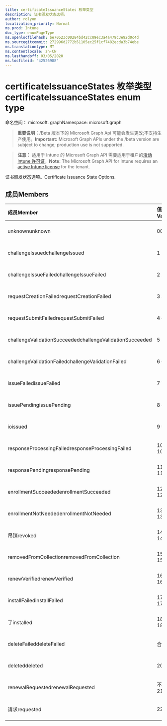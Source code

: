 ```yaml
---
title: certificateIssuanceStates 枚举类型
description: 证书颁发状态选项。
author: rolyon
localization_priority: Normal
ms.prod: Intune
doc_type: enumPageType
ms.openlocfilehash: be70523c00284bd42cc09ec3a4a479c3e92d0c4d
ms.sourcegitcommit: 272996d2772b51105ec25f1cf7482ecda3b74ebe
ms.translationtype: MT
ms.contentlocale: zh-CN
ms.lasthandoff: 03/05/2020
ms.locfileid: "42526988"
---
```

# <a name="certificateissuancestates-enum-type"></a><span data-ttu-id="3d66a-103">certificateIssuanceStates 枚举类型</span><span class="sxs-lookup"><span data-stu-id="3d66a-103">certificateIssuanceStates enum type</span></span>

<span data-ttu-id="3d66a-104">命名空间： microsoft. graph</span><span class="sxs-lookup"><span data-stu-id="3d66a-104">Namespace: microsoft.graph</span></span>

> <span data-ttu-id="3d66a-105">**重要说明：**/Beta 版本下的 Microsoft Graph Api 可能会发生更改;不支持生产使用。</span><span class="sxs-lookup"><span data-stu-id="3d66a-105">**Important:** Microsoft Graph APIs under the /beta version are subject to change; production use is not supported.</span></span>

> <span data-ttu-id="3d66a-106">**注意：** 适用于 Intune 的 Microsoft Graph API 需要适用于租户的[活动 Intune 许可证](https://go.microsoft.com/fwlink/?linkid=839381)。</span><span class="sxs-lookup"><span data-stu-id="3d66a-106">**Note:** The Microsoft Graph API for Intune requires an [active Intune license](https://go.microsoft.com/fwlink/?linkid=839381) for the tenant.</span></span>

<span data-ttu-id="3d66a-107">证书颁发状态选项。</span><span class="sxs-lookup"><span data-stu-id="3d66a-107">Certificate Issuance State Options.</span></span>

## <a name="members"></a><span data-ttu-id="3d66a-108">成员</span><span class="sxs-lookup"><span data-stu-id="3d66a-108">Members</span></span>
|<span data-ttu-id="3d66a-109">成员</span><span class="sxs-lookup"><span data-stu-id="3d66a-109">Member</span></span>|<span data-ttu-id="3d66a-110">值</span><span class="sxs-lookup"><span data-stu-id="3d66a-110">Value</span></span>|<span data-ttu-id="3d66a-111">说明</span><span class="sxs-lookup"><span data-stu-id="3d66a-111">Description</span></span>|
|:---|:---|:---|
|<span data-ttu-id="3d66a-112">unknown</span><span class="sxs-lookup"><span data-stu-id="3d66a-112">unknown</span></span>|<span data-ttu-id="3d66a-113">0</span><span class="sxs-lookup"><span data-stu-id="3d66a-113">0</span></span>|<span data-ttu-id="3d66a-114">尚未记录</span><span class="sxs-lookup"><span data-stu-id="3d66a-114">Not yet documented</span></span>|
|<span data-ttu-id="3d66a-115">challengeIssued</span><span class="sxs-lookup"><span data-stu-id="3d66a-115">challengeIssued</span></span>|<span data-ttu-id="3d66a-116">1 </span><span class="sxs-lookup"><span data-stu-id="3d66a-116">1</span></span>|<span data-ttu-id="3d66a-117">尚未记录</span><span class="sxs-lookup"><span data-stu-id="3d66a-117">Not yet documented</span></span>|
|<span data-ttu-id="3d66a-118">challengeIssueFailed</span><span class="sxs-lookup"><span data-stu-id="3d66a-118">challengeIssueFailed</span></span>|<span data-ttu-id="3d66a-119">2 </span><span class="sxs-lookup"><span data-stu-id="3d66a-119">2</span></span>|<span data-ttu-id="3d66a-120">尚未记录</span><span class="sxs-lookup"><span data-stu-id="3d66a-120">Not yet documented</span></span>|
|<span data-ttu-id="3d66a-121">requestCreationFailed</span><span class="sxs-lookup"><span data-stu-id="3d66a-121">requestCreationFailed</span></span>|<span data-ttu-id="3d66a-122">3 </span><span class="sxs-lookup"><span data-stu-id="3d66a-122">3</span></span>|<span data-ttu-id="3d66a-123">尚未记录</span><span class="sxs-lookup"><span data-stu-id="3d66a-123">Not yet documented</span></span>|
|<span data-ttu-id="3d66a-124">requestSubmitFailed</span><span class="sxs-lookup"><span data-stu-id="3d66a-124">requestSubmitFailed</span></span>|<span data-ttu-id="3d66a-125">4 </span><span class="sxs-lookup"><span data-stu-id="3d66a-125">4</span></span>|<span data-ttu-id="3d66a-126">尚未记录</span><span class="sxs-lookup"><span data-stu-id="3d66a-126">Not yet documented</span></span>|
|<span data-ttu-id="3d66a-127">challengeValidationSucceeded</span><span class="sxs-lookup"><span data-stu-id="3d66a-127">challengeValidationSucceeded</span></span>|<span data-ttu-id="3d66a-128">5 </span><span class="sxs-lookup"><span data-stu-id="3d66a-128">5</span></span>|<span data-ttu-id="3d66a-129">尚未记录</span><span class="sxs-lookup"><span data-stu-id="3d66a-129">Not yet documented</span></span>|
|<span data-ttu-id="3d66a-130">challengeValidationFailed</span><span class="sxs-lookup"><span data-stu-id="3d66a-130">challengeValidationFailed</span></span>|<span data-ttu-id="3d66a-131">6 </span><span class="sxs-lookup"><span data-stu-id="3d66a-131">6</span></span>|<span data-ttu-id="3d66a-132">尚未记录</span><span class="sxs-lookup"><span data-stu-id="3d66a-132">Not yet documented</span></span>|
|<span data-ttu-id="3d66a-133">issueFailed</span><span class="sxs-lookup"><span data-stu-id="3d66a-133">issueFailed</span></span>|<span data-ttu-id="3d66a-134">7 </span><span class="sxs-lookup"><span data-stu-id="3d66a-134">7</span></span>|<span data-ttu-id="3d66a-135">尚未记录</span><span class="sxs-lookup"><span data-stu-id="3d66a-135">Not yet documented</span></span>|
|<span data-ttu-id="3d66a-136">issuePending</span><span class="sxs-lookup"><span data-stu-id="3d66a-136">issuePending</span></span>|<span data-ttu-id="3d66a-137">8 </span><span class="sxs-lookup"><span data-stu-id="3d66a-137">8</span></span>|<span data-ttu-id="3d66a-138">尚未记录</span><span class="sxs-lookup"><span data-stu-id="3d66a-138">Not yet documented</span></span>|
|<span data-ttu-id="3d66a-139">io</span><span class="sxs-lookup"><span data-stu-id="3d66a-139">issued</span></span>|<span data-ttu-id="3d66a-140">9 </span><span class="sxs-lookup"><span data-stu-id="3d66a-140">9</span></span>|<span data-ttu-id="3d66a-141">尚未记录</span><span class="sxs-lookup"><span data-stu-id="3d66a-141">Not yet documented</span></span>|
|<span data-ttu-id="3d66a-142">responseProcessingFailed</span><span class="sxs-lookup"><span data-stu-id="3d66a-142">responseProcessingFailed</span></span>|<span data-ttu-id="3d66a-143">10 </span><span class="sxs-lookup"><span data-stu-id="3d66a-143">10</span></span>|<span data-ttu-id="3d66a-144">尚未记录</span><span class="sxs-lookup"><span data-stu-id="3d66a-144">Not yet documented</span></span>|
|<span data-ttu-id="3d66a-145">responsePending</span><span class="sxs-lookup"><span data-stu-id="3d66a-145">responsePending</span></span>|<span data-ttu-id="3d66a-146">11 </span><span class="sxs-lookup"><span data-stu-id="3d66a-146">11</span></span>|<span data-ttu-id="3d66a-147">尚未记录</span><span class="sxs-lookup"><span data-stu-id="3d66a-147">Not yet documented</span></span>|
|<span data-ttu-id="3d66a-148">enrollmentSucceeded</span><span class="sxs-lookup"><span data-stu-id="3d66a-148">enrollmentSucceeded</span></span>|<span data-ttu-id="3d66a-149">12 </span><span class="sxs-lookup"><span data-stu-id="3d66a-149">12</span></span>|<span data-ttu-id="3d66a-150">尚未记录</span><span class="sxs-lookup"><span data-stu-id="3d66a-150">Not yet documented</span></span>|
|<span data-ttu-id="3d66a-151">enrollmentNotNeeded</span><span class="sxs-lookup"><span data-stu-id="3d66a-151">enrollmentNotNeeded</span></span>|<span data-ttu-id="3d66a-152">13 </span><span class="sxs-lookup"><span data-stu-id="3d66a-152">13</span></span>|<span data-ttu-id="3d66a-153">尚未记录</span><span class="sxs-lookup"><span data-stu-id="3d66a-153">Not yet documented</span></span>|
|<span data-ttu-id="3d66a-154">吊销</span><span class="sxs-lookup"><span data-stu-id="3d66a-154">revoked</span></span>|<span data-ttu-id="3d66a-155">14 </span><span class="sxs-lookup"><span data-stu-id="3d66a-155">14</span></span>|<span data-ttu-id="3d66a-156">尚未记录</span><span class="sxs-lookup"><span data-stu-id="3d66a-156">Not yet documented</span></span>|
|<span data-ttu-id="3d66a-157">removedFromCollection</span><span class="sxs-lookup"><span data-stu-id="3d66a-157">removedFromCollection</span></span>|<span data-ttu-id="3d66a-158">15 </span><span class="sxs-lookup"><span data-stu-id="3d66a-158">15</span></span>|<span data-ttu-id="3d66a-159">尚未记录</span><span class="sxs-lookup"><span data-stu-id="3d66a-159">Not yet documented</span></span>|
|<span data-ttu-id="3d66a-160">renewVerified</span><span class="sxs-lookup"><span data-stu-id="3d66a-160">renewVerified</span></span>|<span data-ttu-id="3d66a-161">16 </span><span class="sxs-lookup"><span data-stu-id="3d66a-161">16</span></span>|<span data-ttu-id="3d66a-162">尚未记录</span><span class="sxs-lookup"><span data-stu-id="3d66a-162">Not yet documented</span></span>|
|<span data-ttu-id="3d66a-163">installFailed</span><span class="sxs-lookup"><span data-stu-id="3d66a-163">installFailed</span></span>|<span data-ttu-id="3d66a-164">17 </span><span class="sxs-lookup"><span data-stu-id="3d66a-164">17</span></span>|<span data-ttu-id="3d66a-165">尚未记录</span><span class="sxs-lookup"><span data-stu-id="3d66a-165">Not yet documented</span></span>|
|<span data-ttu-id="3d66a-166">了</span><span class="sxs-lookup"><span data-stu-id="3d66a-166">installed</span></span>|<span data-ttu-id="3d66a-167">18 </span><span class="sxs-lookup"><span data-stu-id="3d66a-167">18</span></span>|<span data-ttu-id="3d66a-168">尚未记录</span><span class="sxs-lookup"><span data-stu-id="3d66a-168">Not yet documented</span></span>|
|<span data-ttu-id="3d66a-169">deleteFailed</span><span class="sxs-lookup"><span data-stu-id="3d66a-169">deleteFailed</span></span>|<span data-ttu-id="3d66a-170">合</span><span class="sxs-lookup"><span data-stu-id="3d66a-170">19</span></span>|<span data-ttu-id="3d66a-171">尚未记录</span><span class="sxs-lookup"><span data-stu-id="3d66a-171">Not yet documented</span></span>|
|<span data-ttu-id="3d66a-172">deleted</span><span class="sxs-lookup"><span data-stu-id="3d66a-172">deleted</span></span>|<span data-ttu-id="3d66a-173">20</span><span class="sxs-lookup"><span data-stu-id="3d66a-173">20</span></span>|<span data-ttu-id="3d66a-174">尚未记录</span><span class="sxs-lookup"><span data-stu-id="3d66a-174">Not yet documented</span></span>|
|<span data-ttu-id="3d66a-175">renewalRequested</span><span class="sxs-lookup"><span data-stu-id="3d66a-175">renewalRequested</span></span>|<span data-ttu-id="3d66a-176">不足</span><span class="sxs-lookup"><span data-stu-id="3d66a-176">21</span></span>|<span data-ttu-id="3d66a-177">尚未记录</span><span class="sxs-lookup"><span data-stu-id="3d66a-177">Not yet documented</span></span>|
|<span data-ttu-id="3d66a-178">请求</span><span class="sxs-lookup"><span data-stu-id="3d66a-178">requested</span></span>|<span data-ttu-id="3d66a-179">22</span><span class="sxs-lookup"><span data-stu-id="3d66a-179">22</span></span>|<span data-ttu-id="3d66a-180">尚未记录</span><span class="sxs-lookup"><span data-stu-id="3d66a-180">Not yet documented</span></span>|



